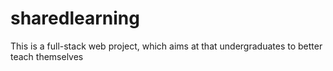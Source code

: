# sharedlearning
This is a full-stack web project, which aims at that undergraduates to better teach themselves
